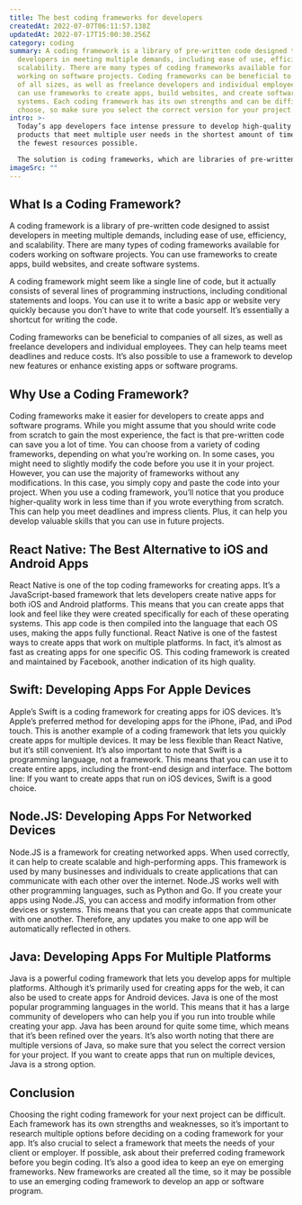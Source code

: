 ```yaml
---
title: The best coding frameworks for developers
createdAt: 2022-07-07T06:11:57.138Z
updatedAt: 2022-07-17T15:00:30.256Z
category: coding
summary: A coding framework is a library of pre-written code designed to assist
  developers in meeting multiple demands, including ease of use, efficiency, and
  scalability. There are many types of coding frameworks available for coders
  working on software projects. Coding frameworks can be beneficial to companies
  of all sizes, as well as freelance developers and individual employees. You
  can use frameworks to create apps, build websites, and create software
  systems. Each coding framework has its own strengths and can be difficult to
  choose, so make sure you select the correct version for your project.
intro: >-
  Today’s app developers face intense pressure to develop high-quality
  products that meet multiple user needs in the shortest amount of time and with
  the fewest resources possible. 

  The solution is coding frameworks, which are libraries of pre-written code designed to assist developers in meeting these demands. These coding frameworks make it easier for coders to build applications that serve a specific function or group of functions, but require a lot of time and effort to create from scratch. There are many coding frameworks available for coders working on software projects. Which framework you choose will depend on what you’re developing, your skill level as a coder, and your long-term goals as an employee or freelancer who develops software for businesses or other professionals. Keep reading for more details about some of the most common coding frameworks.
imageSrc: ""
---
```


## What Is a Coding Framework?

A coding framework is a library of pre-written code designed to assist developers in meeting multiple demands, including ease of use, efficiency, and scalability. There are many types of coding frameworks available for coders working on software projects. You can use frameworks to create apps, build websites, and create software systems.

A coding framework might seem like a single line of code, but it actually consists of several lines of programming instructions, including conditional statements and loops. You can use it to write a basic app or website very quickly because you don’t have to write that code yourself. It’s essentially a shortcut for writing the code.

Coding frameworks can be beneficial to companies of all sizes, as well as freelance developers and individual employees. They can help teams meet deadlines and reduce costs. It’s also possible to use a framework to develop new features or enhance existing apps or software programs.

## Why Use a Coding Framework?

Coding frameworks make it easier for developers to create apps and software programs. While you might assume that you should write code from scratch to gain the most experience, the fact is that pre-written code can save you a lot of time.
You can choose from a variety of coding frameworks, depending on what you’re working on.
In some cases, you might need to slightly modify the code before you use it in your project. However, you can use the majority of frameworks without any modifications. In this case, you simply copy and paste the code into your project.
When you use a coding framework, you’ll notice that you produce higher-quality work in less time than if you wrote everything from scratch.
This can help you meet deadlines and impress clients. Plus, it can help you develop valuable skills that you can use in future projects.

## React Native: The Best Alternative to iOS and Android Apps

React Native is one of the top coding frameworks for creating apps. It’s a JavaScript-based framework that lets developers create native apps for both iOS and Android platforms.
This means that you can create apps that look and feel like they were created specifically for each of these operating systems.
This app code is then compiled into the language that each OS uses, making the apps fully functional.
React Native is one of the fastest ways to create apps that work on multiple platforms. In fact, it’s almost as fast as creating apps for one specific OS.
This coding framework is created and maintained by Facebook, another indication of its high quality.

## Swift: Developing Apps For Apple Devices

Apple’s Swift is a coding framework for creating apps for iOS devices. It’s Apple’s preferred method for developing apps for the iPhone, iPad, and iPod touch.
This is another example of a coding framework that lets you quickly create apps for multiple devices. It may be less flexible than React Native, but it’s still convenient.
It’s also important to note that Swift is a programming language, not a framework. This means that you can use it to create entire apps, including the front-end design and interface.
The bottom line: If you want to create apps that run on iOS devices, Swift is a good choice.

## Node.JS: Developing Apps For Networked Devices

Node.JS is a framework for creating networked apps. When used correctly, it can help to create scalable and high-performing apps.
This framework is used by many businesses and individuals to create applications that can communicate with each other over the internet.
Node.JS works well with other programming languages, such as Python and Go.
If you create your apps using Node.JS, you can access and modify information from other devices or systems.
This means that you can create apps that communicate with one another. Therefore, any updates you make to one app will be automatically reflected in others.

## Java: Developing Apps For Multiple Platforms

Java is a powerful coding framework that lets you develop apps for multiple platforms. Although it’s primarily used for creating apps for the web, it can also be used to create apps for Android devices.
Java is one of the most popular programming languages in the world. This means that it has a large community of developers who can help you if you run into trouble while creating your app.
Java has been around for quite some time, which means that it’s been refined over the years.
It’s also worth noting that there are multiple versions of Java, so make sure that you select the correct version for your project.
If you want to create apps that run on multiple devices, Java is a strong option.

## Conclusion

Choosing the right coding framework for your next project can be difficult. Each framework has its own strengths and weaknesses, so it’s important to research multiple options before deciding on a coding framework for your app. It’s also crucial to select a framework that meets the needs of your client or employer. If possible, ask about their preferred coding framework before you begin coding. It’s also a good idea to keep an eye on emerging frameworks. New frameworks are created all the time, so it may be possible to use an emerging coding framework to develop an app or software program.
